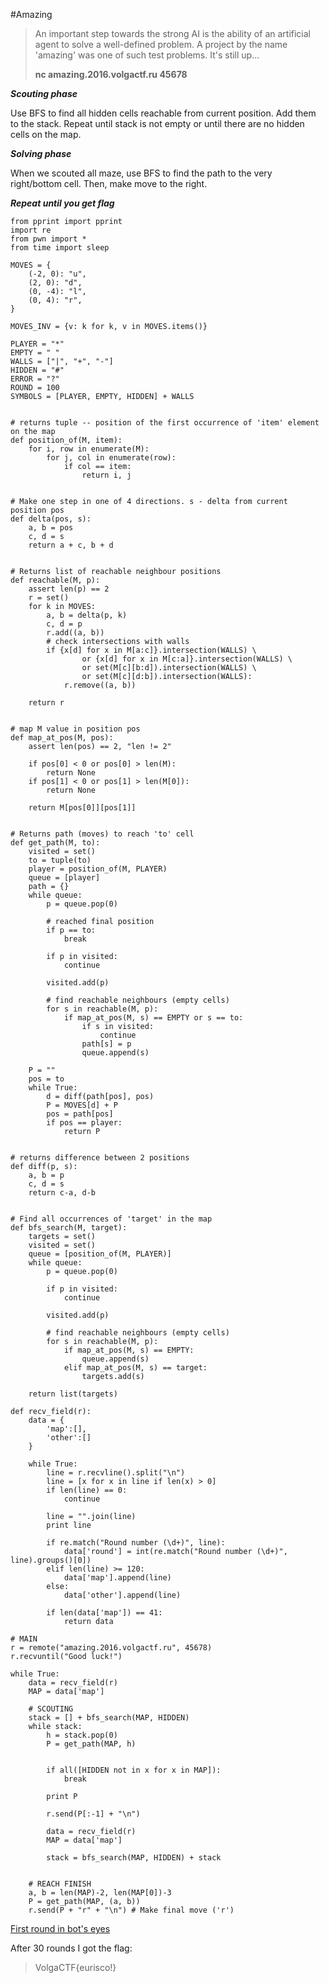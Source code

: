 #Amazing

> An important step towards the strong AI is the ability of an
> artificial agent to solve a well-defined problem. A project by the
> name 'amazing' was one of such test problems. It's still up...
> 
> **nc amazing.2016.volgactf.ru 45678**

***Scouting phase***

Use BFS to find all hidden cells reachable from current position. Add them to the stack. Repeat until stack is not empty or until there are no hidden cells on the map.

***Solving phase***

When we scouted all maze, use BFS to find the path to the very right/bottom cell.
Then, make move to the right.

***Repeat until you get flag***


```
from pprint import pprint
import re
from pwn import *
from time import sleep

MOVES = {
    (-2, 0): "u",
    (2, 0): "d",
    (0, -4): "l",
    (0, 4): "r",
}

MOVES_INV = {v: k for k, v in MOVES.items()}

PLAYER = "*"
EMPTY = " "
WALLS = ["|", "+", "-"]
HIDDEN = "#"
ERROR = "?"
ROUND = 100
SYMBOLS = [PLAYER, EMPTY, HIDDEN] + WALLS


# returns tuple -- position of the first occurrence of 'item' element on the map
def position_of(M, item):
    for i, row in enumerate(M):
        for j, col in enumerate(row):
            if col == item:
                return i, j


# Make one step in one of 4 directions. s - delta from current position pos
def delta(pos, s):
    a, b = pos
    c, d = s
    return a + c, b + d


# Returns list of reachable neighbour positions
def reachable(M, p):
    assert len(p) == 2
    r = set()
    for k in MOVES:
        a, b = delta(p, k)
        c, d = p
        r.add((a, b))
        # check intersections with walls
        if {x[d] for x in M[a:c]}.intersection(WALLS) \
                or {x[d] for x in M[c:a]}.intersection(WALLS) \
                or set(M[c][b:d]).intersection(WALLS) \
                or set(M[c][d:b]).intersection(WALLS):
            r.remove((a, b))

    return r


# map M value in position pos
def map_at_pos(M, pos):
    assert len(pos) == 2, "len != 2"

    if pos[0] < 0 or pos[0] > len(M):
        return None
    if pos[1] < 0 or pos[1] > len(M[0]):
        return None

    return M[pos[0]][pos[1]]


# Returns path (moves) to reach 'to' cell
def get_path(M, to):
    visited = set()
    to = tuple(to)
    player = position_of(M, PLAYER)
    queue = [player]
    path = {}
    while queue:
        p = queue.pop(0)

        # reached final position
        if p == to:
            break

        if p in visited:
            continue

        visited.add(p)

        # find reachable neighbours (empty cells)
        for s in reachable(M, p):
            if map_at_pos(M, s) == EMPTY or s == to:
                if s in visited:
                    continue
                path[s] = p
                queue.append(s)

    P = ""
    pos = to
    while True:
        d = diff(path[pos], pos)
        P = MOVES[d] + P
        pos = path[pos]
        if pos == player:
            return P


# returns difference between 2 positions
def diff(p, s):
    a, b = p
    c, d = s
    return c-a, d-b


# Find all occurrences of 'target' in the map
def bfs_search(M, target):
    targets = set()
    visited = set()
    queue = [position_of(M, PLAYER)]
    while queue:
        p = queue.pop(0)

        if p in visited:
            continue

        visited.add(p)

        # find reachable neighbours (empty cells)
        for s in reachable(M, p):
            if map_at_pos(M, s) == EMPTY:
                queue.append(s)
            elif map_at_pos(M, s) == target:
                targets.add(s)

    return list(targets)

def recv_field(r):
    data = {
        'map':[],
        'other':[]
    }

    while True:
        line = r.recvline().split("\n")
        line = [x for x in line if len(x) > 0]
        if len(line) == 0:
            continue

        line = "".join(line)
        print line

        if re.match("Round number (\d+)", line):
            data['round'] = int(re.match("Round number (\d+)", line).groups()[0])
        elif len(line) >= 120:
            data['map'].append(line)
        else:
            data['other'].append(line)

        if len(data['map']) == 41:
            return data

# MAIN
r = remote("amazing.2016.volgactf.ru", 45678)
r.recvuntil("Good luck!")

while True:
    data = recv_field(r)
    MAP = data['map']

    # SCOUTING
    stack = [] + bfs_search(MAP, HIDDEN)
    while stack:
        h = stack.pop(0)
        P = get_path(MAP, h)


        if all([HIDDEN not in x for x in MAP]):
            break
        
        print P

        r.send(P[:-1] + "\n")
        
        data = recv_field(r)
        MAP = data['map']

        stack = bfs_search(MAP, HIDDEN) + stack


    # REACH FINISH
    a, b = len(MAP)-2, len(MAP[0])-3
    P = get_path(MAP, (a, b))
    r.send(P + "r" + "\n") # Make final move ('r')
```



[First round in bot's eyes](http://pastebin.com/RQmP1EDr)

After 30 rounds I got the flag: 

> VolgaCTF{eurisco!}
